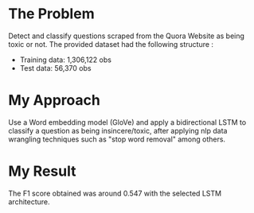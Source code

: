 # The Problem
Detect and classify questions scraped from the Quora Website as being toxic or not. The provided dataset had the following structure : 

* Training data: 1,306,122 obs
* Test data: 56,370 obs

# My Approach
Use a Word embedding model (GloVe) and apply a bidirectional LSTM to classify a question as being insincere/toxic, after applying nlp data wrangling techniques such as "stop word removal" among others.

# My Result
The F1 score obtained was around 0.547 with the selected LSTM architecture.
